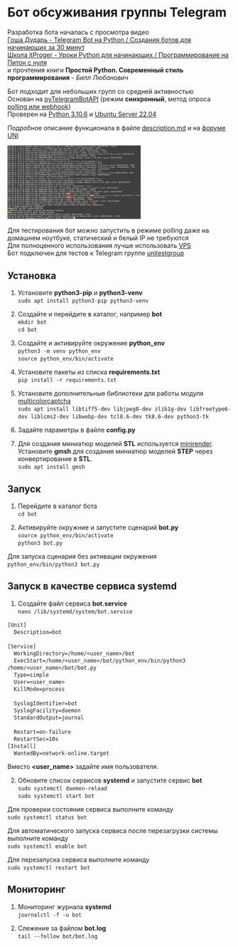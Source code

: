 # Бот обсуживания группы Telegram

Разработка бота началась с просмотра видео  
[Гоша Дударь - Telegram Bot на Python / Создания ботов для начинающих за 30 минут](https://youtu.be/HodO2eBEz_8)  
[Школа itProger - Уроки Python для начинающих / Программирование на Питон с нуля ](https://www.youtube.com/playlist?list=PLDyJYA6aTY1lPWXBPk0gw6gR8fEtPDGKa)  
и прочтения книги **Простой Python. Современный стиль программирования** - *Билл Любанович*

Бот подходит для небольших групп со средней активностью  
Основан на [pyTelegramBotAPI](https://pypi.org/project/pyTelegramBotAPI) (режим **синхронный**, метод опроса [polling или webhook](https://docs-python.ru/packages/biblioteka-python-telegram-bot-python/ispolzovanie-webhook))  
Проверен на [Python 3.10.6](https://www.python.org) и [Ubuntu Server 22.04](https://ubuntu.com/download/server)  

Подробное описание функционала в файле [description.md](description.md) и на [форуме UNI](https://forum.uni-3d.ru/viewtopic.php?t=1090)  

<img src="https://github.com/demonlibra/telegram_bot/blob/master/log.png" width="300">

Для тестирования бот можно запустить в режиме polling даже на домашнем ноутбуке, статический и белый IP не требуются  
Для полноценного использования лучше использовать [VPS](https://ru.wikipedia.org/wiki/VPS)   
Бот подключен для тестов к Telegram группе [unitestgroup](https://t.me/unitestgroup)

## Установка

1. Установите **python3-pip** и **python3-venv**  
`sudo apt install python3-pip python3-venv`

2. Создайте и перейдите в каталог, например **bot**  
`mkdir bot`  
`cd bot`

3. Создайте и активируйте окружение **python_env**  
`python3 -m venv python_env`  
`source python_env/bin/activate`

4. Установите пакеты из списка **requirements.txt**  
`pip install -r requirements.txt`

5. Установите дополнительные библиотеки для работы модуля [multicolorcaptcha](https://pypi.org/project/multicolorcaptcha)  
`sudo apt install libtiff5-dev libjpeg8-dev zlib1g-dev libfreetype6-dev liblcms2-dev libwebp-dev tcl8.6-dev tk8.6-dev python3-tk`

6. Задайте параметры в файле **config.py**

7. Для создания миниатюр моделей **STL** используется [minirender](https://github.com/aslze/minirender).  
Установите **gmsh** для создания миниатюр моделей **STEP** через конвертирование в **STL**.  
`sudo apt install gmsh`  

## Запуск

1. Перейдите в каталог бота  
`cd bot`

2. Активируйте окружние и запустите сценарий **bot.py**  
`source python_env/bin/activate`  
`python3 bot.py` 

Для запуска сценария без активации окружения  
`python_env/bin/python3 bot.py`

## Запуск в качестве сервиса systemd

1. Создайте файл сервиса **bot.service**  
`nano /lib/systemd/system/bot.service`  

  
```
[Unit]
  Description=bot
 
[Service]
  WorkingDirectory=/home/<user_name>/bot
  ExecStart=/home/<user_name>/bot/python_env/bin/python3 /home/<user_name>/bot/bot.py
  Type=simple
  User=<user_name>
  KillMode=process
 
  SyslogIdentifier=bot
  SyslogFacility=daemon
  StandardOutput=journal 
  
  Restart=on-failure
  RestartSec=10s
[Install]
  WantedBy=network-online.target
```  

Вместо **<user_name>** задайте имя пользователя.

2. Обновите список сервисов **systemd** и запустите сервис **bot**  
`sudo systemctl daemon-reload`  
`sudo systemctl start bot`

Для проверки состояния сервиса выполните команду  
`sudo systemctl status bot`

Для автоматического запуска сервиса после перезагрузки системы выполните команду  
`sudo systemctl enable bot`

Для перезапуска сервиса выполните команду  
`sudo systemctl restart bot`

## Мониторинг

1. Мониторинг журнала **systemd**  
`journalctl -f -u bot`

2. Слежение за файлом **bot.log**  
`tail --follow bot/bot.log`